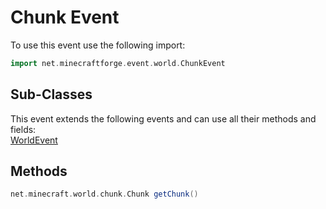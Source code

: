 # Chunk Event

To use this event use the following import:
```groovy
import net.minecraftforge.event.world.ChunkEvent
```

## Sub-Classes
This event extends the following events and can use all their methods and fields: <br>
[WorldEvent](../world_event/world_event.md)

## Methods
```groovy
net.minecraft.world.chunk.Chunk getChunk()
```
